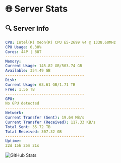 # 🌐 Server Stats
## 🔍 Server Info
```yaml
CPU: Intel(R) Xeon(R) CPU E5-2699 v4 @ 1338.60MHz
CPU Usage: 0.30%
Cores: 44P | 88T
-----------------------------------
Memory:
Current Usage: 145.82 GB/503.74 GB
Available: 354.49 GB
-----------------------------------
Disk:
Current Usage: 63.61 GB/1.71 TB
Free: 1.56 TB
-----------------------------------
GPU:
No GPU detected
-----------------------------------
Network:
Current Transfer (Sent): 19.64 MB/s
Current Transfer (Received): 117.33 KB/s
Total Sent: 35.72 TB
Total Received: 307.32 GB
-----------------------------------
Uptime:
22d 15h 25m 21s
```
![GitHub Stats](https://img.shields.io/badge/Updated-2025-03-30_12:48:10-blue)